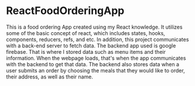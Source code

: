# ReactFoodOrderingApp

This is a food ordering App created using my React knowledge. It utilizes some of the basic concept of react, which includes states, hooks, components, reducers,
refs, and etc. In addition, this project communicates with a back-end server to fetch data. The backend app used is google firebase. That is where I stored
data such as menu items and their information. When the webpage loads, that's when the app communicates with the backend to get that data. The backend also
stores data when a user submits an order by choosing the meals that they would like to order, their address, as well as their name.
